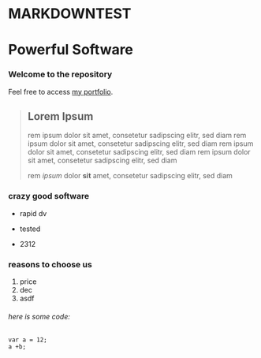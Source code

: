 MARKDOWNTEST
====

Powerful Software
===

### Welcome to the repository

Feel free to access [my portfolio](http://cargocollective.com/philippschwemberger).

> ## Lorem Ipsum
>
> rem ipsum dolor sit amet, consetetur sadipscing elitr, sed diam rem ipsum dolor sit amet, consetetur sadipscing elitr, sed diam rem ipsum dolor sit amet, consetetur sadipscing elitr, sed diam rem ipsum dolor sit amet, consetetur sadipscing elitr, sed diam
>
> rem *ipsum* dolor **sit** amet, consetetur sadipscing elitr, sed diam  
  
### crazy good software
+ rapid dv
* tested
- 2312

### reasons to choose us
1. price
2. dec
3. asdf

###### here is some code:
```
var a = 12;
a +b;
```
